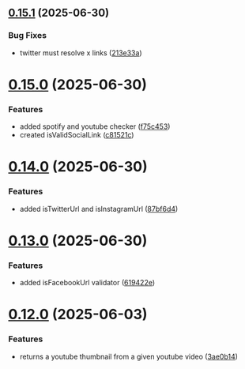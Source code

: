 ## [0.15.1](https://github.com/devlargs/largs-utils/compare/v0.15.0...v0.15.1) (2025-06-30)


### Bug Fixes

* twitter must resolve x links ([213e33a](https://github.com/devlargs/largs-utils/commit/213e33a8df598320ef7583f3629246876df20515))



# [0.15.0](https://github.com/devlargs/largs-utils/compare/v0.14.0...v0.15.0) (2025-06-30)


### Features

* added spotify and youtube checker ([f75c453](https://github.com/devlargs/largs-utils/commit/f75c453de4bdf27c08fa957568f1d4e217d29df4))
* created isValidSocialLink ([c81521c](https://github.com/devlargs/largs-utils/commit/c81521c6fde182eb3ea3c07e36e060673661b5c6))



# [0.14.0](https://github.com/devlargs/largs-utils/compare/v0.13.0...v0.14.0) (2025-06-30)


### Features

* added isTwitterUrl and isInstagramUrl ([87bf6d4](https://github.com/devlargs/largs-utils/commit/87bf6d4473445b354f0731af065f79a06d12f961))



# [0.13.0](https://github.com/devlargs/largs-utils/compare/v0.12.0...v0.13.0) (2025-06-30)


### Features

* added isFacebookUrl validator ([619422e](https://github.com/devlargs/largs-utils/commit/619422e7515ad0772387f935108fe53383ded9c8))



# [0.12.0](https://github.com/devlargs/largs-utils/compare/v0.11.0...v0.12.0) (2025-06-03)


### Features

* returns a youtube thumbnail from a given youtube video ([3ae0b14](https://github.com/devlargs/largs-utils/commit/3ae0b14c56ac978f3c9c1b36ff5c272e6bfd7b3c))



